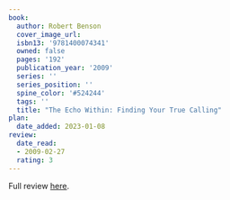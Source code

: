 ```yaml
---
book:
  author: Robert Benson 
  cover_image_url: 
  isbn13: '9781400074341'
  owned: false
  pages: '192'
  publication_year: '2009'
  series: ''
  series_position: ''
  spine_color: '#524244'
  tags: ''
  title: "The Echo Within: Finding Your True Calling" 
plan:
  date_added: 2023-01-08
review:
  date_read:
  - 2009-02-27
  rating: 3
---
```

Full review [here](https://www.chrishubbs.com/2009/03/03/book-review-the-echo-within-by-robert-benson/).
